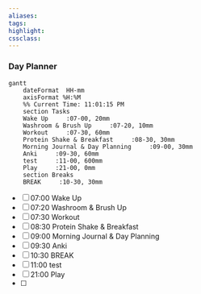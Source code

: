 ```yaml
---
aliases:  
tags: 
highlight:  
cssclass:
---
```

### Day Planner
```mermaid
gantt
    dateFormat  HH-mm
    axisFormat %H:%M
    %% Current Time: 11:01:15 PM
    section Tasks
    Wake Up     :07-00, 20mm
    Washroom & Brush Up     :07-20, 10mm
    Workout     :07-30, 60mm
    Protein Shake & Breakfast     :08-30, 30mm
    Morning Journal & Day Planning     :09-00, 30mm
    Anki     :09-30, 60mm
    test     :11-00, 600mm
    Play     :21-00, 0mm
    section Breaks
    BREAK     :10-30, 30mm
```

- [ ] 07:00 Wake Up
- [ ] 07:20 Washroom & Brush Up
- [ ] 07:30 Workout
- [ ] 08:30 Protein Shake & Breakfast
- [ ] 09:00 Morning Journal & Day Planning
- [ ] 09:30 Anki
- [ ] 10:30 BREAK
- [ ] 11:00 test
- [ ] 21:00 Play
- [ ] 
